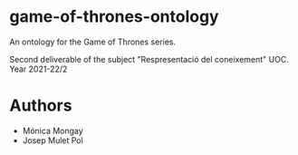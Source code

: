 # game-of-thrones-ontology
An ontology for the Game of Thrones series.

Second deliverable of the subject "Respresentació del coneixement" UOC.
Year 2021-22/2

# Authors
- Mónica Mongay 
- Josep Mulet Pol
